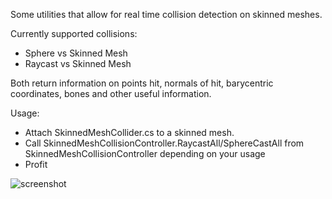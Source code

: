 Some utilities that allow for real time collision detection on skinned meshes.

Currently supported collisions:
* Sphere vs Skinned Mesh
* Raycast vs Skinned Mesh

Both return information on points hit, normals of hit, barycentric coordinates, bones and other useful information.

Usage:
* Attach SkinnedMeshCollider.cs to a skinned mesh.
* Call SkinnedMeshCollisionController.RaycastAll/SphereCastAll from SkinnedMeshCollisionController depending on your usage
* Profit

![screenshot](http://i.imgur.com/ZdgT0Av.png)
